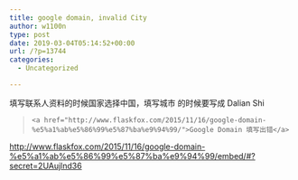 ```yaml
---
title: google domain, invalid City
author: w1100n
type: post
date: 2019-03-04T05:14:52+00:00
url: /?p=13744
categories:
  - Uncategorized

---
```

填写联系人资料的时候国家选择中国，填写城市 的时候要写成 Dalian Shi

<blockquote class="wp-embedded-content" data-secret="2UAujlnd36">
  
    <a href="http://www.flaskfox.com/2015/11/16/google-domain-%e5%a1%ab%e5%86%99%e5%87%ba%e9%94%99/">Google Domain 填写出错</a>
  
</blockquote>

http://www.flaskfox.com/2015/11/16/google-domain-%e5%a1%ab%e5%86%99%e5%87%ba%e9%94%99/embed/#?secret=2UAujlnd36